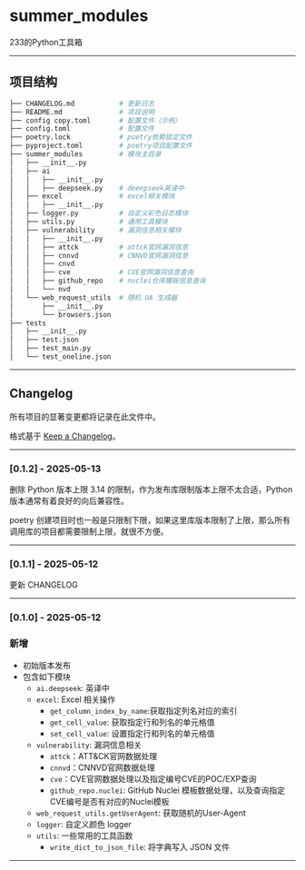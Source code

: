 # summer_modules

233的Python工具箱

---

## 项目结构

```bash
├── CHANGELOG.md           # 更新日志
├── README.md              # 项目说明    
├── config copy.toml       # 配置文件（示例）
├── config.toml            # 配置文件
├── poetry.lock            # poetry依赖锁定文件
├── pyproject.toml         # poetry项目配置文件
├── summer_modules         # 模块主目录
│   ├── __init__.py
│   ├── ai
│   │   ├── __init__.py    
│   │   ├── deepseek.py    # deeepseek英译中
│   ├── excel              # excel相关模块
│   │   ├── __init__.py
│   ├── logger.py          # 自定义彩色日志模块
│   ├── utils.py           # 通用工具模块
│   ├── vulnerability      # 漏洞信息相关模块
│   │   ├── __init__.py
│   │   ├── attck          # attck官网漏洞信息
│   │   ├── cnnvd          # CNNVD官网漏洞信息
│   │   ├── cnvd    
│   │   ├── cve            # CVE官网漏洞信息查询
│   │   ├── github_repo    # nuclei仓库模板信息查询
│   │   └── nvd
│   └── web_request_utils  # 随机 UA 生成器
│       ├── __init__.py
│       └── browsers.json
├── tests
│   ├── __init__.py
│   ├── test.json
│   ├── test_main.py
│   └── test_oneline.json
```


---

## Changelog

所有项目的显著变更都将记录在此文件中。

格式基于 [Keep a Changelog](https://keepachangelog.com/zh-CN/)。

---

### [0.1.2] - 2025-05-13

删除 Python 版本上限 3.14 的限制，作为发布库限制版本上限不太合适，Python版本通常有着良好的向后兼容性。

poetry 创建项目时也一般是只限制下限，如果这里库版本限制了上限，那么所有调用库的项目都需要限制上限，就很不方便。

---

### [0.1.1] - 2025-05-12

更新 CHANGELOG

---

### [0.1.0] - 2025-05-12

### 新增
- 初始版本发布
- 包含如下模块
  - `ai.deepseek`: 英译中
  - `excel`: Excel 相关操作
    - `get_column_index_by_name`:获取指定列名对应的索引
    - `get_cell_value`: 获取指定行和列名的单元格值
    - `set_cell_value`: 设置指定行和列名的单元格值
  - `vulnerability`: 漏洞信息相关
    - `attck`：ATT&CK官网数据处理
    - `cnnvd`：CNNVD官网数据处理
    - `cve`：CVE官网数据处理以及指定编号CVE的POC/EXP查询
    - `github_repo.nuclei`: GitHub Nuclei 模板数据处理，以及查询指定CVE编号是否有对应的Nuclei模板
  - `web_request_utils.getUserAgent`: 获取随机的User-Agent
  - `logger`: 自定义颜色 logger
  - `utils`: 一些常用的工具函数
    - `write_dict_to_json_file`: 将字典写入 JSON 文件

---
